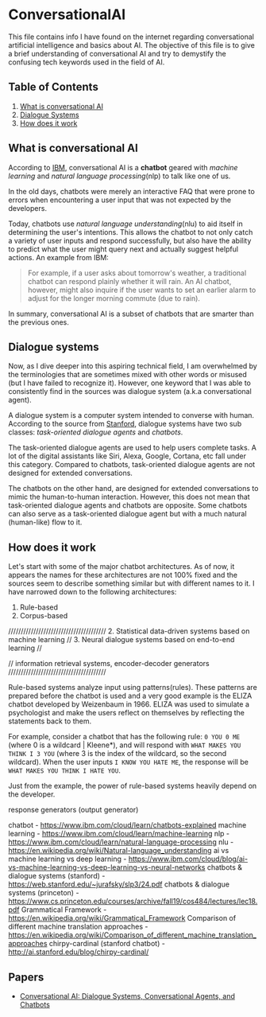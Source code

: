 # ConversationalAI
This file contains info I have found on the internet regarding conversational artificial intelligence and basics about AI. The objective of this file is to give a brief understanding of conversational AI and try to demystify the confusing tech keywords used in the field of AI.

## Table of Contents
1. [What is conversational AI]()
2. [Dialogue Systems]()
3. [How does it work]()

## What is conversational AI

According to [IBM](https://www.ibm.com/cloud/learn/conversational-ai#toc-what-iscon-7iQb1_He), conversational AI is a **chatbot** geared with *machine learning* and *natural language processing*(nlp) to talk like one of us.

In the old days, chatbots were merely an interactive FAQ that were prone to errors when encountering a user input that was not expected by the developers.

Today, chatbots use *natural language understanding*(nlu) to aid itself in determining the user's intentions. This allows the chatbot to not only catch a variety of user inputs and respond successfully, but also have the ability to predict what the user might query next and actually suggest helpful actions. An example from IBM:

> For example, if a user asks about tomorrow's weather, a traditional chatbot can respond plainly whether it will rain. An AI chatbot, however, might also inquire if the user wants to set an earlier alarm to adjust for the longer morning commute (due to rain).

In summary, conversational AI is a subset of chatbots that are smarter than the previous ones.

## Dialogue systems

Now, as I dive deeper into this aspiring technical field, I am overwhelmed by the terminologies that are sometimes mixed with other words or misused (but I have failed to recognize it). However, one keyword that I was able to consistently find in the sources was dialogue system (a.k.a conversational agent).

A dialogue system is a computer system intended to converse with human. According to the source from [Stanford](https://web.stanford.edu/~jurafsky/slp3/24.pdf), dialogue systems have two sub classes: *task-oriented dialogue agents* and *chatbots*.

The task-oriented dialogue agents are used to help users complete tasks. A lot of the digital assistants like Siri, Alexa, Google, Cortana, etc fall under this category. Compared to chatbots, task-oriented dialogue agents are not designed for extended conversations.

The chatbots on the other hand, are designed for extended conversations to mimic the human-to-human interaction. However, this does not mean that task-oriented dialogue agents and chatbots are opposite. Some chatbots can also serve as a task-oriented dialogue agent but with a much natural (human-like) flow to it.

## How does it work

Let's start with some of the major chatbot architectures. As of now, it appears the names for these architectures are not 100% fixed and the sources seem to describe something similar but with different names to it.
I have narrowed down to the following architectures:
1. Rule-based
2. Corpus-based

///////////////////////////////////////
2. Statistical data-driven systems based on machine learning //
3. Neural dialogue systems based on end-to-end learning //

// information retrieval systems, encoder-decoder generators
///////////////////////////////////////

Rule-based systems analyze input using patterns(rules). These patterns are prepared before the chatbot is used and a very good example is the ELIZA chatbot developed by Weizenbaum in 1966. ELIZA was used to simulate a psychologist and make the users reflect on themselves by reflecting the statements back to them.

For example, consider a chatbot that has the following rule: `0 YOU 0 ME` (where 0 is a wildcard | Kleene*), and will respond with `WHAT MAKES YOU THINK I 3 YOU` (where 3 is the index of the wildcard, so the second wildcard). When the user inputs `I KNOW YOU HATE ME`, the response will be `WHAT MAKES YOU THINK I HATE YOU`.

Just from the example, the power of rule-based systems heavily depend on the developer.


response generators (output generator)


chatbot - https://www.ibm.com/cloud/learn/chatbots-explained
machine learning - https://www.ibm.com/cloud/learn/machine-learning
nlp - https://www.ibm.com/cloud/learn/natural-language-processing
nlu - https://en.wikipedia.org/wiki/Natural-language_understanding 
ai vs machine learning vs deep learning - https://www.ibm.com/cloud/blog/ai-vs-machine-learning-vs-deep-learning-vs-neural-networks
chatbots & dialogue systems (stanford) - https://web.stanford.edu/~jurafsky/slp3/24.pdf
chatbots & dialogue systems (princeton) - https://www.cs.princeton.edu/courses/archive/fall19/cos484/lectures/lec18.pdf
Grammatical Framework - https://en.wikipedia.org/wiki/Grammatical_Framework
Comparison of different machine translation approaches - https://en.wikipedia.org/wiki/Comparison_of_different_machine_translation_approaches
chirpy-cardinal (stanford chatbot) - http://ai.stanford.edu/blog/chirpy-cardinal/



## Papers
- [Conversational AI: Dialogue Systems, Conversational Agents, and Chatbots](https://www.morganclaypool.com/doi/abs/10.2200/S01060ED1V01Y202010HLT048)
